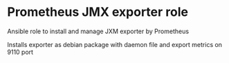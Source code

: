 # Prometheus JMX exporter role

Ansible role to install and manage JXM exporter by Prometheus

Installs exporter as debian package with daemon file and export metrics on 9110 port
